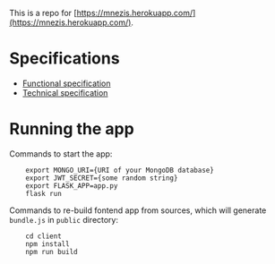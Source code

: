 This is a repo for [https://mnezis.herokuapp.com/](https://mnezis.herokuapp.com/).

# Specifications #

* [Functional specification](specs/func_spec.md)
* [Technical specification](specs/tech_spec.md)

# Running the app #

Commands to start the app:
```
	export MONGO_URI={URI of your MongoDB database}
	export JWT_SECRET={some random string}
	export FLASK_APP=app.py
	flask run
```

Commands to re-build fontend app from sources, which will generate `bundle.js` in `public` directory:
```
	cd client
	npm install
	npm run build
```